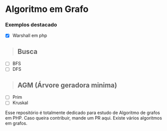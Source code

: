 # Algoritmo em Grafo

### Exemplos destacado

- [x] Warshall em php

> ## Busca

 - [ ] BFS
 - [ ] DFS

> ## AGM (Árvore geradora minima)

- [ ] Prim
- [ ] Kruskal

Esse repositório é totalmente dedicado para estudo de Algoritmo de grafos em PHP. Caso queira contribuir, mande um PR aqui. Existe vários algoritmos em grafos.
